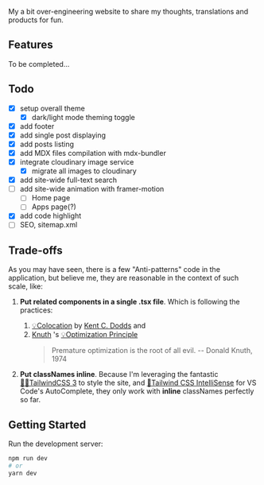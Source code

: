 My a bit over-engineering website to share my thoughts, translations and products for fun.

## Features

To be completed...

## Todo

- [x] setup overall theme
    - [x] dark/light mode theming toggle
- [x] add footer
- [x] add single post displaying
- [x] add posts listing
- [x] add MDX files compilation with mdx-bundler
- [x] integrate cloudinary image service
  - [x] migrate all images to cloudinary
- [x] add site-wide full-text search
- [ ] add site-wide animation with framer-motion
  - [ ] Home page
  - [ ] Apps page(?)
- [x] add code highlight
- [ ] SEO, sitemap.xml

## Trade-offs

As you may have seen, there is a few "Anti-patterns" code in the application, but believe me, they are reasonable in the context of such scale, like:
  1. **Put related components in a single .tsx file**. Which is following the practices:

      1. [💡Colocation](https://kentcdodds.com/blog/colocation) by [Kent C. Dodds](https://kentcdodds.com/about) and 
      1. [Knuth](https://en.wikipedia.org/wiki/Donald_Knuth) 's [💡Optimization Principle](https://www.laws-of-software.com/laws/knuth/)
          >Premature optimization is the root of all evil.
          >-- Donald Knuth, 1974

  1. **Put classNames inline**. Because I'm leveraging the fantastic [🧙‍♂️TailwindCSS 3](https://tailwindcss.com/) to style the site, and [🔌Tailwind CSS IntelliSense](https://marketplace.visualstudio.com/items?itemName=bradlc.vscode-tailwindcss) for VS Code's AutoComplete, they only work with **inline** classNames perfectly so far.


## Getting Started

Run the development server:

```bash
npm run dev
# or
yarn dev
```
